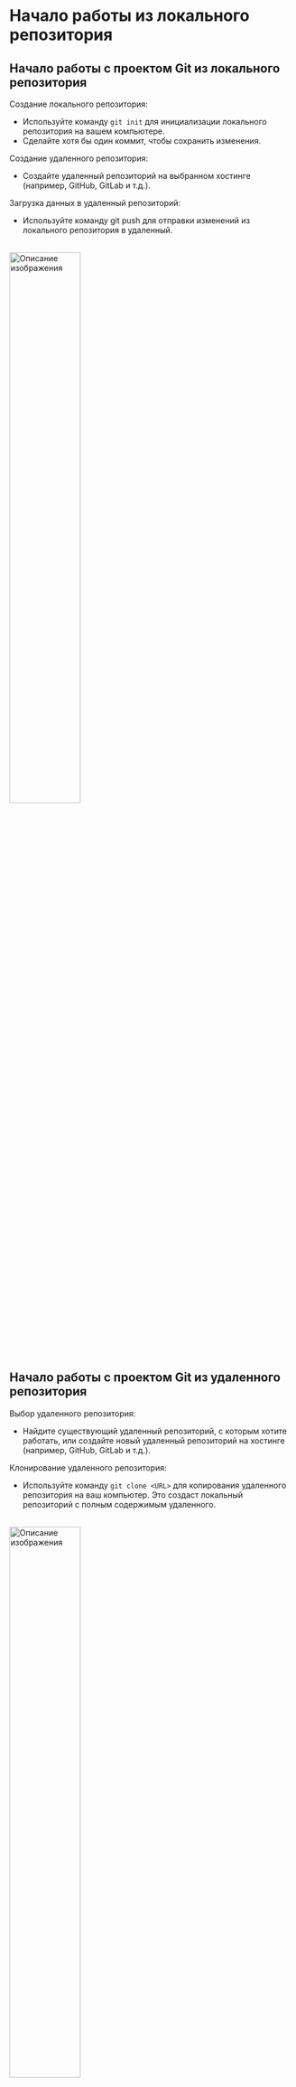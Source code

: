 # Начало работы из локального репозитория  

## Начало работы с проектом Git из локального репозитория  

Создание локального репозитория:  
* Используйте команду ```git init``` для инициализации локального репозитория на вашем компьютере.   
* Сделайте хотя бы один коммит, чтобы сохранить изменения.  
  
Создание удаленного репозитория:   
* Создайте удаленный репозиторий на выбранном хостинге (например, GitHub, GitLab и т.д.).
   
Загрузка данных в удаленный репозиторий:    
* Используйте команду git push для отправки изменений из локального репозитория в удаленный.  
<br>  

<img src="resources/images/d_29.png" alt="Описание изображения" style="width: 50%;" />   
<br>

## Начало работы с проектом Git из удаленного репозитория  

Выбор удаленного репозитория:  
* Найдите существующий удаленный репозиторий, с которым хотите работать, или создайте новый удаленный репозиторий на хостинге (например, GitHub, GitLab и т.д.).
  
Клонирование удаленного репозитория:  
* Используйте команду ```git clone <URL>``` для копирования удаленного репозитория на ваш компьютер. Это создаст локальный репозиторий с полным содержимым удаленного.   
<br>  

<img src="resources/images/d_30.png" alt="Описание изображения" style="width: 50%;" />   
<br>

## Взаимодействие между локальными и удаленными репозиториями 

Локальные и удаленные репозитории действуют независимо. Когда дело доходит до работы с ними, важно понимать, что никакое взаимодействие между ними не происходит автоматически. Другими словами, никакие обновления из локального репозитория не будут автоматически поступать в удаленный репозиторий, и наоборот, никакие обновления из удаленного репозитория не будут автоматически поступать в локальный репозиторий. Между ними нет живой связи. Любые изменения в любом репозитории будут результатом явного выполнения ваших команд.   

## Создание удаленного репозитория   

Во время создания удаленного репозитория на сервере хостинга вы даете ему имя проекта удаленного репозитория, а служба хостинга предоставляет URL-aдpec удаленного репозитория. В этот адрес автоматически включается имя проекта удаленного репозитория. Служба хостинга сгенерирует для вашего репозитория два URL-aдpeca- для доступа по протоколам SSH и HTTPS.
Вам понадобится адрес для того протокола, который вы выбрали ранее.   
Процесс создания удаленного репозитория полностью выполняется на сайте хостинга.   

### Шаги по создани удаленного репозитория:  
1) войти в учетную запись хостинга;
2) создать удаленный репозиторий:
   * выбрать имя репозитория;
   * выбрать видимость публичный или частный;
   * поскольку в него будет пушиться локальный репозиторий не создавайте readme.md или .gitignore, нужен пустой репозитоий;
   * если нужно указать имя ветки можно выбрать main или оставить пустым.
3) копируйте URL репозитория.

После завершения всех шагов у нас есть пустой удаленный репозиторий.  

## Настройка подключения к удаленному репозиторию  
1) отправляемся по адресу локального репозитория repository_name => .git => .config - в файле не должно быть URL для подключения, т.к. ранее мы его не соединяли с удаленным репозиторием;
2) копируем URL созданного пустого репозитория;
3) выполняем команду ```git remote add origin <URL>```;
4) снова открыв .config увидим запись о добавленном подключении.

Есди все выполнено верно, результатом ввода команды ```git remote -v``` будут следующие записи (для нашего примера):  
```Shell
user@WIN-CVKT899RCS2 MINGW64 ~/Desktop/rainbow (master)
$ git remote -v
origin  https://github.com/Korablinr54/-rainbow-remote.git (fetch)
origin  https://github.com/Korablinr54/-rainbow-remote.git (push)
```

Обратите внимание: добавление записи о соединении с удаленным репозиторием в локальный репозиторий не означает, что какие-либо данные из локального репозитория были загружены в удаленный. Для того чтобы загрузить данные в удаленный репозиторий, вы должны отправить (push) ветку в удаленный репозиторий. Этот процесс загрузит все коммиты, являющиеся частью отправляемой ветки.  

## Отправка в удаленный репозиторий  
Используем команду ```git push <short_name> <branch_name>```  

Проверям список веток:  
```Shell
user@WIN-CVKT899RCS2 MINGW64 ~/Desktop/rainbow (master)
$ git branch --all
  feature
* master
```
Вывод:
```
  feature
* master
```
<br>  

Выполняем push:  
```Shell
user@WIN-CVKT899RCS2 MINGW64 ~/Desktop/rainbow (master)
$ git push origin master
```

В случае успешного выполнения команды поулчаем сообщение:
```Shell
Enumerating objects: 9, done.
Counting objects: 100% (9/9), done.
Delta compression using up to 12 threads
Compressing objects: 100% (6/6), done.
Writing objects: 100% (9/9), 740 bytes | 370.00 KiB/s, done.
Total 9 (delta 2), reused 0 (delta 0), pack-reused 0 (from 0)
remote: Resolving deltas: 100% (2/2), done.
To https://github.com/Korablinr54/-rainbow-remote.git
 * [new branch]      master -> master
```
<br>  

Снова првоеряем список веток, теперь используем ```git branch --all``` чтобы помимо локальных были видны и удаленные ветки:  
```Shell
$ git branch --all
```

Вывод:
```Shell
  all
  feature
* master
  remotes/origin/master
```
<br>  

Проверим также ```git log```:  
```Shell
user@WIN-CVKT899RCS2 MINGW64 ~/Desktop/rainbow (master)
$ git log
commit 065e138db25198f6a1fdafa2d7c8f0d977ad9c0d (HEAD -> master, origin/master, feature, all)
Author: user <korablinr22@yandex.ru>
Date:   Fri Nov 22 22:38:57 2024 +0700

    Yellow
```
<br>  

Нужно заметить, что когда вы отправляете определенную ветку в удаленный репозиторий, туда загружаются данные только из этой ветки. Вы отправили в удаленный репозиторий ветку main, но ветка feature не была отправлена в удаленный репозиторий.

## Отправка второй ветки в репозиторий  
<br>   

1) нужно сменить ветку используя ```git switch <branch_name>```.
```Shell
user@WIN-CVKT899RCS2 MINGW64 ~/Desktop/rainbow (master)
$ git switch feature
Switched to branch 'feature'
```
Проверяем, что переключение выполнено:  
```Shell
user@WIN-CVKT899RCS2 MINGW64 ~/Desktop/rainbow (feature)
$ git branch --all
  all
* feature
  master
  remotes/origin/master
```
<br>  

2) Пушим ветку в репозиторий:
```Shell
$ git push origin feature
Total 0 (delta 0), reused 0 (delta 0), pack-reused 0 (from 0)
remote:
remote: Create a pull request for 'feature' on GitHub by visiting:
remote:      https://github.com/Korablinr54/-rainbow-remote/pull/new/feature
remote:
To https://github.com/Korablinr54/-rainbow-remote.git
 * [new branch]      feature -> feature
```
<br>   

3) Снова проверяем ветки:
```Shell
 git branch --all
  all
* feature
  master
  remotes/origin/feature -- появилась ветка
  remotes/origin/master
```
<br>  

```Shell
user@WIN-CVKT899RCS2 MINGW64 ~/Desktop/rainbow (feature)
$ git log
commit 065e138db25198f6a1fdafa2d7c8f0d977ad9c0d (HEAD -> feature, origin/master, origin/feature, master, all)
Author: user <korablinr22@yandex.ru>
Date:   Fri Nov 22 22:38:57 2024 +0700

    Yellow
```

## Клонирование и сохранение
Состояние локального (rainbow) и удаленного репозиториев на момент начала главы.  
<br>  

<img src="resources/images/d_31.png" alt="Описание изображения" style="width: 50%;" />   
<br>  

### Клонирование удаленного репозитория  

В Git словом "клонирование" принято называть процесс копирования удаленного репозитория на компьютер с целью создания локального репозитория. Для этого предназначена команда ```git clone```.  
```git clone <URL> <Имя каталога>```  
<br>  

Если вы не передадите имя каталога проекта, то локальному репозиторию будет присвоено имя проекта удаленного репозитория. Например, если вы не передадите имя каталога проекта при клонировании репозитория **rainbow-remote**, то локальный репозиторий вашего друга также будет называться **rainbow-remote**.   

Команда ```git clone``` выполняет следующие действия:  
1. Создает каталог проекта внутри текущего каталога.  
2. Создает (инициализирует) локальный репозиторий.  
3. Загружает все данные из удаленного репозитория.  
4. Добавляет подключение к клонированному удаленному репозиторию; присвоенное по умолчанию короткое имя ```origin``` будет находиться в новом локальном репозитории.
<br>

```Shell
user@WIN-CVKT899RCS2 MINGW64 ~/desktop
$ pwd  -- првоерям текущее местоположение
/c/Users/user/desktop

user@WIN-CVKT899RCS2 MINGW64 ~/desktop
$ git clone https://github.com/Korablinr54/-rainbow-remote.git friend-rainbow  -- клоинируем репозиторий и указываем свое имя
Cloning into 'friend-rainbow'...
remote: Enumerating objects: 9, done.
remote: Counting objects: 100% (9/9), done.
remote: Compressing objects: 100% (4/4), done.
remote: Total 9 (delta 2), reused 9 (delta 2), pack-reused 0 (from 0)
Receiving objects: 100% (9/9), done.
Resolving deltas: 100% (2/2), done.
```
<br>  

## Удаление веток

Для того чтобы полностью удалить ветку проекта, вам необходимо "стереть" ветку в удаленном репозитории, ветку удаленного отслеживания и локальную ветку. Для удаления ветки в удаленном репозитории и ветки удаленного отслеживания нужно выполнить команду ```git push <короткое_имя> -d <имя_ветки>``` (где ```-d``` означает delete - удалить).  
<br>  

Для того чтобы удалить локальную ветку, выполните команду ```git branch -d <имя ветки>```.  
<br>  

Удалим ветку ```feature``` в репозитории ```friend-rainbow```. Следует учесть, что нельзя находиться в удаляемой ветке, для начала нужно переключиться на другую ветку.  
<br>  

**Проверим, на какой ветке находимся**   
```Shell
user@WIN-CVKT899RCS2 MINGW64 ~/desktop/friend-rainbow (feature)
$ git branch --all
* feature  -- находимся на ветке feature. нужно переключиться
  master
  remotes/origin/HEAD -> origin/master
  remotes/origin/feature
  remotes/origin/master
```
<br>  

**Удаляем ветку feature**  
```Shell
user@WIN-CVKT899RCS2 MINGW64 ~/desktop/friend-rainbow (feature)
$ git push -d origin feature
To https://github.com/Korablinr54/-rainbow-remote.git
 - [deleted]         feature  -- ветка успешно удалена
```
<br>  

**Проверяем, что ветка была удалена**  
```Shell
user@WIN-CVKT899RCS2 MINGW64 ~/desktop/friend-rainbow (feature)
$ git branch --all
* feature
  master
  remotes/origin/HEAD -> origin/master  --удаленная ветка feature пропала, все ок
  remotes/origin/master
```
<br>  

**Переключаем локальную ветку на master**  
```Shell
user@WIN-CVKT899RCS2 MINGW64 ~/desktop/friend-rainbow (feature)
$ git switch master  -- переключаем
Switched to branch 'master'
Your branch is up to date with 'origin/master'.

user@WIN-CVKT899RCS2 MINGW64 ~/desktop/friend-rainbow (master)
$ git branch --all
  feature
* master  -- убеждаемся, что переключили
  remotes/origin/HEAD -> origin/master
  remotes/origin/master
```
<br>  

**Удаляем локальную ветку feature и проверяем**  
```Shell
user@WIN-CVKT899RCS2 MINGW64 ~/desktop/friend-rainbow (master)
$ git branch -d feature  -- удаляем
Deleted branch feature (was 065e138).

user@WIN-CVKT899RCS2 MINGW64 ~/desktop/friend-rainbow (master)
$ git branch --all
* master  -- локальная ветка feature пропала, все ок
  remotes/origin/HEAD -> origin/master
  remotes/origin/master
```
